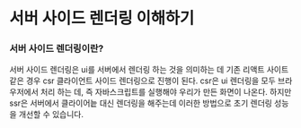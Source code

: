 # 서버 사이드 렌더링 이해하기

### 서버 사이드 렌더링이란?

서버 사이드 렌더링은 ui를 서버에서 렌더링 하는 것을 의미하는 데
기존 리액트 사이트 같은 경우 csr 클라이언트 사이드 렌더링으로 진행이 된다.
csr은 ui 렌더링을 모두 브라우저에서 처리 하는 데, 즉 자바스크립트를 실행해야 우리가 만든 화면이 나온다.
하지만 ssr은 서버에서 클라이어늩 대신 렌더링을 해주는데 이러한 방법으로 초기 렌더링 성능을 개선할 수 있습니다.
